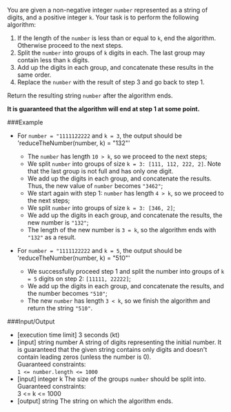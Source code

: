 You are given a non-negative integer `number` represented as a string of digits, and a positive integer `k`. Your task
is to perform the following algorithm:
1. If the length of the `number` is less than or equal to `k`, end the algorithm. Otherwise proceed to the next steps.
2. Split the `number` into groups of `k` digits in each. The last group may contain less than `k` digits.
3. Add up the digits in each group, and concatenate these results in the same order.
4. Replace the `number` with the result of step 3 and go back to step 1.

Return the resulting string `number` after the algorithm ends.

**It is guaranteed that the algorithm will end at step 1 at some point.**

###Example
* For `number = "1111122222` and `k = 3`, the output should be 'reduceTheNumber(number, k) = "132"'
  * The `number` has length `10 > k`, so we proceed to the next steps;
  * We split `number` into groups of size `k = 3: [111, 112, 222, 2]`. Note that the last group is not full and has only
  one digit.
  * We add up the digits in each group, and concatenate the results. Thus, the new value of `number` becomes `"3462"`;
  * We start again with step 1: `number` has length `4 > k`, so we proceed to the next steps;
  * We split `number` into groups of size `k = 3: [346, 2]`;
  * We add up the digits in each group, and concatenate the results, the new number is `"132"`;
  * The length of the new number is `3 = k`, so the algorithm ends with `"132"` as a result.

* For `number = "1111122222` and `k = 5`, the output should be 'reduceTheNumber(number, k) = "510"'
    * We successfully proceed step 1 and split the number into groups of `k = 5` digits on step 2: `[11111, 22222]`;
    * We add up the digits in each group, and concatenate the results, and the number becomes `"510"`;
    * The new `number` has length `3 < k`, so we finish the algorithm and return the string `"510"`.

###Input/Output
* [execution time limit] 3 seconds (kt)
* [input] string number
  A string of digits representing the initial number. It is guaranteed that the given string contains only digits and
  doesn't contain leading zeros (unless the number is 0).  
  Guaranteed constraints:  
  `1 <= number.length <= 1000`
* [input] integer k
  The size of the groups `number` should be split into.
  Guaranteed constraints:  
  3 <= k <= 1000
* [output] string
  The string on which the algorithm ends.